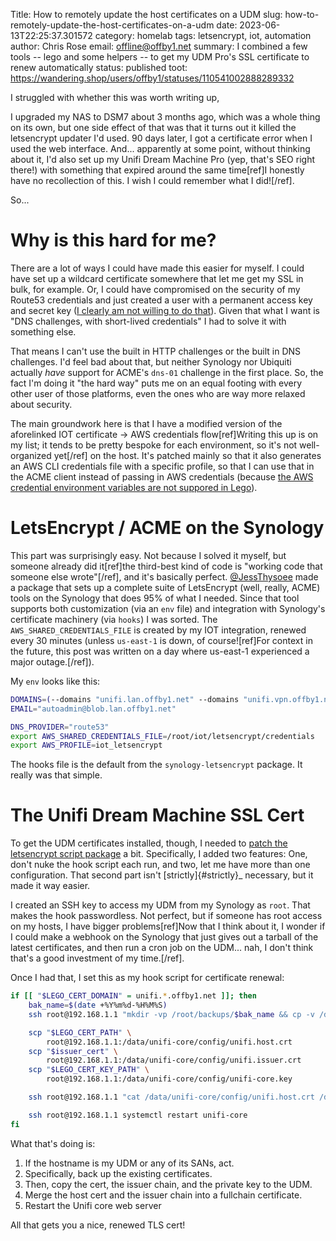 Title: How to remotely update the host certificates on a UDM
slug: how-to-remotely-update-the-host-certificates-on-a-udm
date: 2023-06-13T22:25:37.301572
category: homelab
tags: letsencrypt, iot, automation
author: Chris Rose
email: offline@offby1.net
summary: I combined a few tools -- lego and some helpers -- to get my UDM Pro's SSL certificate to renew automatically
status: published
toot: https://wandering.shop/users/offby1/statuses/110541002888289332

I struggled with whether this was worth writing up,

I upgraded my NAS to DSM7 about 3 months ago, which was a whole thing on its own, but one side effect of that was that it turns out it killed the letsencrypt updater I\'d used. 90 days later, I got a certificate error when I used the web interface. And\... apparently at some point, without thinking about it, I\'d also set up my Unifi Dream Machine Pro (yep, that\'s SEO right there!) with something that expired around the same time\[ref\]I honestly have no recollection of this. I wish I could remember what I did\![/ref\].

So\...

# Why is this hard for me?

There are a lot of ways I could have made this easier for myself. I could have set up a wildcard certificate somewhere that let me get my SSL in bulk, for example. Or, I could have compromised on the security of my Route53 credentials and just created a user with a permanent access key and secret key ([I clearly am not willing to do that]({filename}2021-10-06-automating-letsencrypt-route53-using-aws-iot.md)). Given that what I want is \"DNS challenges, with short-lived credentials\" I had to solve it with something else.

That means I can\'t use the built in HTTP challenges or the built in DNS challenges. I\'d feel bad about that, but neither Synology nor Ubiquiti actually *have* support for ACME\'s `dns-01` challenge in the first place. So, the fact I\'m doing it \"the hard way\" puts me on an equal footing with every other user of those platforms, even the ones who are way more relaxed about security.

The main groundwork here is that I have a modified version of the aforelinked IOT certificate -\> AWS credentials flow\[ref\]Writing this up is on my list; it tends to be pretty bespoke for each environment, so it\'s not well-organized yet\[/ref\] on the host. It\'s patched mainly so that it also generates an AWS CLI credentials file with a specific profile, so that I can use that in the ACME client instead of passing in AWS credentials (because [the AWS credential environment variables are not suppored in Lego](https://go-acme.github.io/lego/dns/route53/#credentials)).

# LetsEncrypt / ACME on the Synology

This part was surprisingly easy. Not because I solved it myself, but someone already did it\[ref\]the third-best kind of code is \"working code that someone else wrote\"\[/ref\], and it\'s basically perfect. [\@JessThysoee](https://github.com/JessThrysoee/synology-letsencrypt) made a package that sets up a complete suite of LetsEncrypt (well, really, ACME) tools on the Synology that does 95% of what I needed. Since that tool supports both customization (via an `env` file) and integration with Synology\'s certificate machinery (via `hooks`) I was sorted. The `AWS_SHARED_CREDENTIALS_FILE` is created by my IOT integration, renewed every 30 minutes (unless `us-east-1` is down, of course\![ref\]For context in the future, this post was written on a day where us-east-1 experienced a major outage.\[/ref\]).

My `env` looks like this:

``` bash
DOMAINS=(--domains "unifi.lan.offby1.net" --domains "unifi.vpn.offby1.net")
EMAIL="autoadmin@blob.lan.offby1.net"

DNS_PROVIDER="route53"
export AWS_SHARED_CREDENTIALS_FILE=/root/iot/letsencrypt/credentials
export AWS_PROFILE=iot_letsencrypt
```

The hooks file is the default from the `synology-letsencrypt` package. It really was that simple.

# The Unifi Dream Machine SSL Cert

To get the UDM certificates installed, though, I needed to [patch the letsencrypt script package](https://github.com/JessThrysoee/synology-letsencrypt/pull/6) a bit. Specifically, I added two features: One, don\'t nuke the hook script each run, and two, let me have more than one configuration. That second part isn\'t [strictly]{#strictly}\_ necessary, but it made it way easier.

I created an SSH key to access my UDM from my Synology as `root`. That makes the hook passwordless. Not perfect, but if someone has root access on my hosts, I have bigger problems\[ref\]Now that I think about it, I wonder if I could make a webhook on the Synology that just gives out a tarball of the latest certificates, and then run a cron job on the UDM\... nah, I don\'t think that\'s a good investment of my time.\[/ref\].

Once I had that, I set this as my hook script for certificate renewal:

``` bash
if [[ "$LEGO_CERT_DOMAIN" = unifi.*.offby1.net ]]; then
    bak_name=$(date +%Y%m%d-%H%M%S)
    ssh root@192.168.1.1 "mkdir -vp /root/backups/$bak_name && cp -v /data/unifi-core/config/unifi-core* /root/backups/$bak_name/"

    scp "$LEGO_CERT_PATH" \
        root@192.168.1.1:/data/unifi-core/config/unifi.host.crt
    scp "$issuer_cert" \
        root@192.168.1.1:/data/unifi-core/config/unifi.issuer.crt
    scp "$LEGO_CERT_KEY_PATH" \
        root@192.168.1.1:/data/unifi-core/config/unifi-core.key

    ssh root@192.168.1.1 "cat /data/unifi-core/config/unifi.host.crt /data/unifi-core/config/unifi.issuer.crt > /data/unifi-core/config/unifi-core.crt"

    ssh root@192.168.1.1 systemctl restart unifi-core
fi
```

What that\'s doing is:

1.  If the hostname is my UDM or any of its SANs, act.
2.  Specifically, back up the existing certificates.
3.  Then, copy the cert, the issuer chain, and the private key to the UDM.
4.  Merge the host cert and the issuer chain into a fullchain certificate.
5.  Restart the Unifi core web server

All that gets you a nice, renewed TLS cert!
